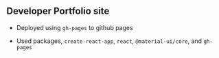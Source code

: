 ## Developer Portfolio site

- Deployed using `gh-pages` to github pages

- Used packages, `create-react-app`, `react`, `@material-ui/core`, and `gh-pages`

